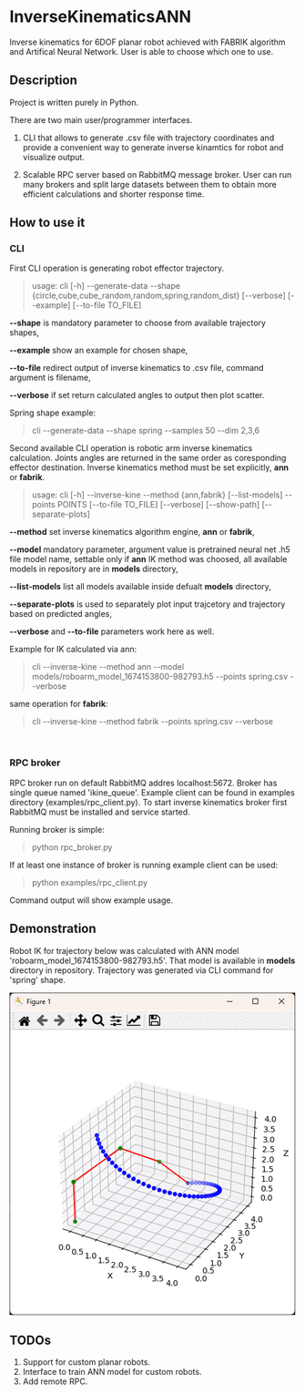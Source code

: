 # InverseKinematicsANN
Inverse kinematics for 6DOF planar robot achieved with FABRIK algorithm and Artifical Neural Network. User is able to choose which one to use.

## Description
Project is written purely in Python.

There are two main user/programmer interfaces. 

1. CLI that allows to generate .csv file with trajectory coordinates and provide a convenient way to generate inverse kinamtics for robot and visualize output.

2. Scalable RPC server based on RabbitMQ message broker. User can run many brokers and split large datasets between them to obtain more efficient calculations and shorter response time.

## How to use it
### CLI
First CLI operation is generating robot effector trajectory.

> usage: cli [-h] --generate-data --shape {circle,cube,cube_random,random,spring,random_dist} [--verbose] [--example] [--to-file TO_FILE]

**--shape** is mandatory parameter to choose from available trajectory shapes,

**--example** show an example for chosen shape,

**--to-file** redirect output of inverse kinematics to .csv file, command argument is filename,

**--verbose** if set return calculated angles to output then plot scatter.

Spring shape example:

> cli --generate-data --shape spring --samples 50 --dim 2,3,6

Second available CLI operation is robotic arm inverse kinematics calculation. Joints angles are returned in the same order as coresponding effector destination. Inverse kinematics method must be set explicitly, **ann** or **fabrik**.

> usage: cli [-h] --inverse-kine --method {ann,fabrik} [--list-models] --points POINTS [--to-file TO_FILE] [--verbose] [--show-path] [--separate-plots]

**--method** set inverse kinematics algorithm engine, **ann** or **fabrik**,

**--model** mandatory parameter, argument value is pretrained neural net .h5 file model name, settable only if **ann** IK method was choosed, all available models in repository are in **models** directory,

**--list-models** list all models available inside defualt **models** directory,

**--separate-plots** is used to separately plot input trajcetory and trajectory based on predicted angles,

**--verbose** and **--to-file** parameters work here as well.

Example for IK calculated via ann:

> cli --inverse-kine --method ann --model models/roboarm_model_1674153800-982793.h5 --points spring.csv --verbose

same operation for **fabrik**:

> cli --inverse-kine --method fabrik --points spring.csv --verbose

<br>

### RPC broker
RPC broker run on default RabbitMQ addres localhost:5672. Broker has single queue named 'ikine_queue'. Example client can be found in examples directory (examples/rpc_client.py). To start inverse kinematics broker first RabbitMQ must be installed and service started.

Running broker is simple:

> python rpc_broker.py

If at least one instance of broker is running example client can be used:

> python examples/rpc_client.py

Command output will show example usage.

## Demonstration

Robot IK for trajectory below was calculated with ANN model 'roboarm_model_1674153800-982793.h5'. That model is available in **models** directory in repository. Trajectory was generated via CLI command for 'spring' shape.

![](sample.gif)

## TODOs
1. Support for custom planar robots.
2. Interface to train ANN model for custom robots.
3. Add remote RPC.
